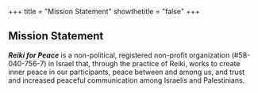 +++
title = "Mission Statement"
showthetitle = "false"
+++

## Mission Statement

<b><i>Reiki for Peace</b></i> is a non-political, registered non-profit organization
(#58-040-756-7) in Israel that, through the practice of Reiki, works to create inner peace in our participants, peace between and among us, and trust and increased peaceful communication among Israelis and Palestinians.